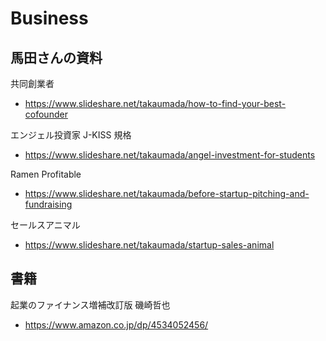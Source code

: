 # Business

## 馬田さんの資料

共同創業者

- <https://www.slideshare.net/takaumada/how-to-find-your-best-cofounder>

エンジェル投資家 J-KISS 規格

- <https://www.slideshare.net/takaumada/angel-investment-for-students>

Ramen Profitable

- <https://www.slideshare.net/takaumada/before-startup-pitching-and-fundraising>

セールスアニマル

- <https://www.slideshare.net/takaumada/startup-sales-animal>

## 書籍

起業のファイナンス増補改訂版 磯崎哲也

- <https://www.amazon.co.jp/dp/4534052456/>
